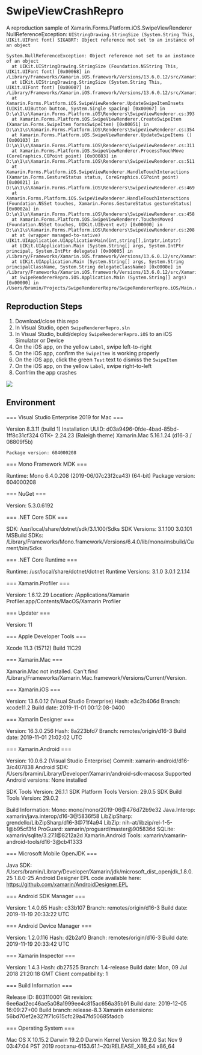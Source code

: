 # SwipeViewCrashRepro
A reproduction sample of Xamarin.Forms.Platform.iOS.SwipeViewRenderer NullReferenceException: `UIStringDrawing.StringSize (System.String This, UIKit.UIFont font) SIGABRT: Object reference not set to an instance of an object`

```
System.NullReferenceException: Object reference not set to an instance of an object
  at UIKit.UIStringDrawing.StringSize (Foundation.NSString This, UIKit.UIFont font) [0x00068] in /Library/Frameworks/Xamarin.iOS.framework/Versions/13.6.0.12/src/Xamarin.iOS/UIStringDrawing.g.cs:230
  at UIKit.UIStringDrawing.StringSize (System.String This, UIKit.UIFont font) [0x00007] in /Library/Frameworks/Xamarin.iOS.framework/Versions/13.6.0.12/src/Xamarin.iOS/UIKit/UIStringDrawing.cs:65
  at Xamarin.Forms.Platform.iOS.SwipeViewRenderer.UpdateSwipeItemInsets (UIKit.UIButton button, System.Single spacing) [0x00067] in D:\a\1\s\Xamarin.Forms.Platform.iOS\Renderers\SwipeViewRenderer.cs:393
  at Xamarin.Forms.Platform.iOS.SwipeViewRenderer.CreateSwipeItem (Xamarin.Forms.SwipeItem formsSwipeItem) [0x00051] in D:\a\1\s\Xamarin.Forms.Platform.iOS\Renderers\SwipeViewRenderer.cs:354
  at Xamarin.Forms.Platform.iOS.SwipeViewRenderer.UpdateSwipeItems () [0x00103] in D:\a\1\s\Xamarin.Forms.Platform.iOS\Renderers\SwipeViewRenderer.cs:311
  at Xamarin.Forms.Platform.iOS.SwipeViewRenderer.ProcessTouchMove (CoreGraphics.CGPoint point) [0x00083] in D:\a\1\s\Xamarin.Forms.Platform.iOS\Renderers\SwipeViewRenderer.cs:511
  at Xamarin.Forms.Platform.iOS.SwipeViewRenderer.HandleTouchInteractions (Xamarin.Forms.GestureStatus status, CoreGraphics.CGPoint point) [0x00021] in D:\a\1\s\Xamarin.Forms.Platform.iOS\Renderers\SwipeViewRenderer.cs:469
  at Xamarin.Forms.Platform.iOS.SwipeViewRenderer.HandleTouchInteractions (Foundation.NSSet touches, Xamarin.Forms.GestureStatus gestureStatus) [0x0002a] in D:\a\1\s\Xamarin.Forms.Platform.iOS\Renderers\SwipeViewRenderer.cs:458
  at Xamarin.Forms.Platform.iOS.SwipeViewRenderer.TouchesMoved (Foundation.NSSet touches, UIKit.UIEvent evt) [0x00000] in D:\a\1\s\Xamarin.Forms.Platform.iOS\Renderers\SwipeViewRenderer.cs:208
  at at (wrapper managed-to-native) UIKit.UIApplication.UIApplicationMain(int,string[],intptr,intptr)
  at UIKit.UIApplication.Main (System.String[] args, System.IntPtr principal, System.IntPtr delegate) [0x00005] in /Library/Frameworks/Xamarin.iOS.framework/Versions/13.6.0.12/src/Xamarin.iOS/UIKit/UIApplication.cs:86
  at UIKit.UIApplication.Main (System.String[] args, System.String principalClassName, System.String delegateClassName) [0x0000e] in /Library/Frameworks/Xamarin.iOS.framework/Versions/13.6.0.12/src/Xamarin.iOS/UIKit/UIApplication.cs:65
  at SwipeRendererRepro.iOS.Application.Main (System.String[] args) [0x00000] in /Users/bramin/Projects/SwipeRendererRepro/SwipeRendererRepro.iOS/Main.cs:7
```

## Reproduction Steps

1. Download/close this repo
2. In Visual Studio, open `SwipeRendererRepro.sln`
3. In Visual Studio, build/deploy `SwipeRendererRepro.iOS` to an iOS Simulator or Device
4. On the iOS app, on the yellow `Label`, swipe left-to-right
5. On the iOS app, confirm the `SwipeItem` is working properly 
6. On the iOS app, click the green `Test` text to dismiss the `SwipeItem`
7. On the iOS app, on the yellow `Label`, swipe right-to-left
8. Confrim the app crashes

![](https://user-images.githubusercontent.com/13558917/71869535-41df4d80-30c7-11ea-9beb-6db5627e114d.gif)

## Environment

=== Visual Studio Enterprise 2019 for Mac ===

Version 8.3.11 (build 1)
Installation UUID: d03a9496-0fde-4bad-85bd-1ff8c31cf324
	GTK+ 2.24.23 (Raleigh theme)
	Xamarin.Mac 5.16.1.24 (d16-3 / 08809f5b)

	Package version: 604000208

=== Mono Framework MDK ===

Runtime:
	Mono 6.4.0.208 (2019-06/07c23f2ca43) (64-bit)
	Package version: 604000208

=== NuGet ===

Version: 5.3.0.6192

=== .NET Core SDK ===

SDK: /usr/local/share/dotnet/sdk/3.1.100/Sdks
SDK Versions:
	3.1.100
	3.0.101
MSBuild SDKs: /Library/Frameworks/Mono.framework/Versions/6.4.0/lib/mono/msbuild/Current/bin/Sdks

=== .NET Core Runtime ===

Runtime: /usr/local/share/dotnet/dotnet
Runtime Versions:
	3.1.0
	3.0.1
	2.1.14

=== Xamarin.Profiler ===

Version: 1.6.12.29
Location: /Applications/Xamarin Profiler.app/Contents/MacOS/Xamarin Profiler

=== Updater ===

Version: 11

=== Apple Developer Tools ===

Xcode 11.3 (15712)
Build 11C29

=== Xamarin.Mac ===

Xamarin.Mac not installed. Can't find /Library/Frameworks/Xamarin.Mac.framework/Versions/Current/Version.

=== Xamarin.iOS ===

Version: 13.6.0.12 (Visual Studio Enterprise)
Hash: e3c2b406d
Branch: xcode11.2
Build date: 2019-11-01 00:12:08-0400

=== Xamarin Designer ===

Version: 16.3.0.256
Hash: 8a223bfd7
Branch: remotes/origin/d16-3
Build date: 2019-11-01 21:02:02 UTC

=== Xamarin.Android ===

Version: 10.0.6.2 (Visual Studio Enterprise)
Commit: xamarin-android/d16-3/c407838
Android SDK: /Users/bramin/Library/Developer/Xamarin/android-sdk-macosx
	Supported Android versions:
		None installed

SDK Tools Version: 26.1.1
SDK Platform Tools Version: 29.0.5
SDK Build Tools Version: 29.0.2

Build Information: 
Mono: mono/mono/2019-06@476d72b9e32
Java.Interop: xamarin/java.interop/d16-3@5836f58
LibZipSharp: grendello/LibZipSharp/d16-3@71f4a94
LibZip: nih-at/libzip/rel-1-5-1@b95cf3fd
ProGuard: xamarin/proguard/master@905836d
SQLite: xamarin/sqlite/3.27.1@8212a2d
Xamarin.Android Tools: xamarin/xamarin-android-tools/d16-3@cb41333

=== Microsoft Mobile OpenJDK ===

Java SDK: /Users/bramin/Library/Developer/Xamarin/jdk/microsoft_dist_openjdk_1.8.0.25
1.8.0-25
Android Designer EPL code available here:
https://github.com/xamarin/AndroidDesigner.EPL

=== Android SDK Manager ===

Version: 1.4.0.65
Hash: c33b107
Branch: remotes/origin/d16-3
Build date: 2019-11-19 20:33:22 UTC

=== Android Device Manager ===

Version: 1.2.0.116
Hash: d2b2af0
Branch: remotes/origin/d16-3
Build date: 2019-11-19 20:33:42 UTC

=== Xamarin Inspector ===

Version: 1.4.3
Hash: db27525
Branch: 1.4-release
Build date: Mon, 09 Jul 2018 21:20:18 GMT
Client compatibility: 1

=== Build Information ===

Release ID: 803110001
Git revision: 6ee6ad2ec46ae5a08a1999ee4c815ac656a35b91
Build date: 2019-12-05 16:09:27+00
Build branch: release-8.3
Xamarin extensions: 56bd70ef2e327f71c615cfc29a47fd50685fadcb

=== Operating System ===

Mac OS X 10.15.2
Darwin 19.2.0 Darwin Kernel Version 19.2.0
    Sat Nov  9 03:47:04 PST 2019
    root:xnu-6153.61.1~20/RELEASE_X86_64 x86_64


